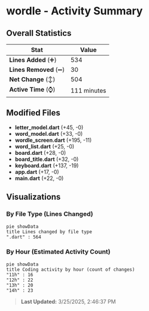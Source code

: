 # wordle - Activity Summary 

## Overall Statistics

| Stat                   | Value                                                             |
| ---------------------- | ----------------------------------------------------------------- |
| **Lines Added** (➕)   | 534                                          |
| **Lines Removed** (➖) | 30                                        |
| **Net Change** (↕)    | 504                |
| **Active Time** (⌚)   | 111 minutes |


## Modified Files
- **letter_model.dart** (+45, -0)
- **word_model.dart** (+33, -0)
- **wordle_screen.dart** (+195, -11)
- **word_list.dart** (+25, -0)
- **board.dart** (+28, -0)
- **board_title.dart** (+32, -0)
- **keyboard.dart** (+137, -19)
- **app.dart** (+17, -0)
- **main.dart** (+22, -0)

## Visualizations

### By File Type (Lines Changed)

```mermaid
pie showData
title Lines changed by file type
".dart" : 564
```

### By Hour (Estimated Activity Count)

```mermaid
pie showData
title Coding activity by hour (count of changes)
"11h" : 16
"12h" : 22
"13h" : 20
"14h" : 23
```


> **Last Updated:** 3/25/2025, 2:46:37 PM